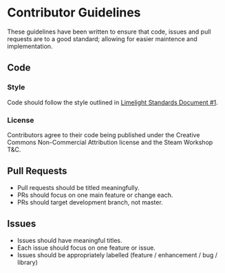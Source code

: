 # Contributor Guidelines

These guidelines have been written to ensure that code, issues and pull requests are to a good standard;
allowing for easier maintence and implementation.

## Code

### Style

Code should follow the style outlined in [Limelight Standards Document #1](https://limelightgaming.net/docs/LSD-1.pdf).

### License

Contributors agree to their code being published under the Creative Commons Non-Commercial Attribution license and the Steam Workshop T&C.

## Pull Requests

- Pull requests should be titled meaningfully.
- PRs should focus on one main feature or change each.
- PRs should target development branch, not master.

## Issues

- Issues should have meaningful titles.
- Each issue should focus on one feature or issue.
- Issues should be appropriately labelled (feature / enhancement / bug / library)
